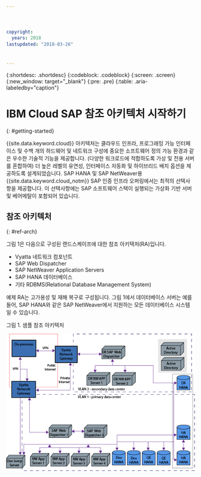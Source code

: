 ```yaml
---



copyright:
  years: 2018
lastupdated: "2018-03-26"


---
```


{:shortdesc: .shortdesc}
{:codeblock: .codeblock}
{:screen: .screen}
{:new_window: target="_blank"}
{:pre: .pre}
{:table: .aria-labeledby="caption"}

# IBM Cloud SAP 참조 아키텍처 시작하기
{: #getting-started}

{{site.data.keyword.cloud}} 아키텍처는 클라우드 인프라, 프로그래밍 가능 인터페이스 및 수백 개의 하드웨어 및 네트워크 구성에 중요한 소프트웨어 정의 가능 환경과 같은 우수한 기술적 기능을 제공합니다. (다양한 워크로드에 적합하도록 가상 및 전용 서버를 혼합하여) 더 높은 레벨의 유연성, 인터페이스 자동화 및 하이브리드 배치 옵션을 제공하도록 설계되었습니다. SAP HANA 및 SAP NetWeaver용 {{site.data.keyword.cloud_notm}} SAP 인증 인프라 오퍼링에서는 최적의 선택사항을 제공합니다. 이 선택사항에는 SAP 소프트웨어 스택이 실행되는 가상화 기반 서버 및 베어메탈이 포함되어 있습니다. 

## 참조 아키텍처
{: #ref-arch}

그림 1은 다음으로 구성된 랜드스케이프에 대한 참조 아키텍처(RA)입니다. 

  * Vyatta 네트워크 컴포넌트
  * SAP Web Dispatcher
  * SAP NetWeaver Application Servers
  * SAP HANA 데이터베이스
  * 기타 RDBMS(Relational Database Management System) 
  
예제 RA는 고가용성 및 재해 복구로 구성됩니다. 그림 1에서 데이터베이스 서버는 예를 들어, SAP HANA와 같은 SAP NetWeaver에서 지원하는 모든 데이터베이스 시스템일 수 있습니다.  

그림 1. 샘플 참조 아키텍처

![그림 1. 샘플 참조 아키텍처](/images/ref_architecture.png "샘플 참조 아키텍처")
